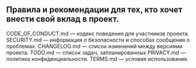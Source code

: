 ## Правила и рекомендации для тех, кто хочет внести свой вклад в проект.
CODE_OF_CONDUCT.md — кодекс поведения для участников проекта.
SECURITY.md — информация о безопасности и способах сообщения о проблемах.
CHANGELOG.md — список изменений между версиями проекта.
TODO.md — список задач, запланированных
PRIVACY.md — политика конфиденциальности.
TERMS.md — условия использования.

